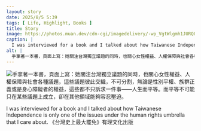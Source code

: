 ```yaml
---
layout: story
date: 2025/8/5 5:39
tags: [ Life, Highlight, Books ]
title: Story
image: https://photos.muan.dev/cdn-cgi/imagedelivery/-wp_VgtWlgmh1JURQ8t1mg/c670b519-f92d-4557-1437-afe860d62a00/public
caption: |
  I was interviewed for a book and I talked about how Taiwanese Independence is only one of the issues under the human rights umbrella that I care about. 《台灣史上最大罷免》有理文化出版
alt: |
  手拿著一本書，頁面上寫：她關注台灣獨立議題的同時，也關心女性權益、人權保障與社會各種議題，這些議題彼此交織，不可分割，無論是性別平權、族群正義或是身心障礙者的權益，這些都不只訴求一件事——人生而平等。而平等不可能只在某些議題上成立，卻在其他領域能夠容忍壓迫。
---
```



![手拿著一本書，頁面上寫：她關注台灣獨立議題的同時，也關心女性權益、人權保障與社會各種議題，這些議題彼此交織，不可分割，無論是性別平權、族群正義或是身心障礙者的權益，這些都不只訴求一件事——人生而平等。而平等不可能只在某些議題上成立，卻在其他領域能夠容忍壓迫。](https://photos.muan.dev/cdn-cgi/imagedelivery/-wp_VgtWlgmh1JURQ8t1mg/c670b519-f92d-4557-1437-afe860d62a00/public)

I was interviewed for a book and I talked about how Taiwanese Independence is only one of the issues under the human rights umbrella that I care about. 《台灣史上最大罷免》有理文化出版
